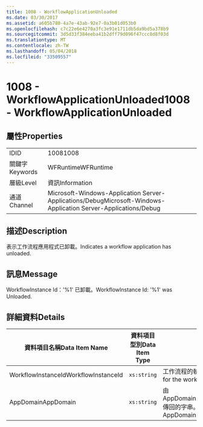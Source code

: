 ```yaml
---
title: 1008 - WorkflowApplicationUnloaded
ms.date: 03/30/2017
ms.assetid: a605b780-4a7e-43ab-92e7-0a3b01d053b0
ms.openlocfilehash: c7c22e6e4270a3fc3e91e1711db5da9bd5a378b9
ms.sourcegitcommit: 3d5d33f384eeba41b2dff79d096f47ccc8d8f03d
ms.translationtype: MT
ms.contentlocale: zh-TW
ms.lasthandoff: 05/04/2018
ms.locfileid: "33509557"
---
```

# <a name="1008---workflowapplicationunloaded"></a><span data-ttu-id="2fd3b-102">1008 - WorkflowApplicationUnloaded</span><span class="sxs-lookup"><span data-stu-id="2fd3b-102">1008 - WorkflowApplicationUnloaded</span></span>
## <a name="properties"></a><span data-ttu-id="2fd3b-103">屬性</span><span class="sxs-lookup"><span data-stu-id="2fd3b-103">Properties</span></span>  
  
|||  
|-|-|  
|<span data-ttu-id="2fd3b-104">ID</span><span class="sxs-lookup"><span data-stu-id="2fd3b-104">ID</span></span>|<span data-ttu-id="2fd3b-105">1008</span><span class="sxs-lookup"><span data-stu-id="2fd3b-105">1008</span></span>|  
|<span data-ttu-id="2fd3b-106">關鍵字</span><span class="sxs-lookup"><span data-stu-id="2fd3b-106">Keywords</span></span>|<span data-ttu-id="2fd3b-107">WFRuntime</span><span class="sxs-lookup"><span data-stu-id="2fd3b-107">WFRuntime</span></span>|  
|<span data-ttu-id="2fd3b-108">層級</span><span class="sxs-lookup"><span data-stu-id="2fd3b-108">Level</span></span>|<span data-ttu-id="2fd3b-109">資訊</span><span class="sxs-lookup"><span data-stu-id="2fd3b-109">Information</span></span>|  
|<span data-ttu-id="2fd3b-110">通道</span><span class="sxs-lookup"><span data-stu-id="2fd3b-110">Channel</span></span>|<span data-ttu-id="2fd3b-111">Microsoft-Windows-Application Server-Applications/Debug</span><span class="sxs-lookup"><span data-stu-id="2fd3b-111">Microsoft-Windows-Application Server-Applications/Debug</span></span>|  
  
## <a name="description"></a><span data-ttu-id="2fd3b-112">描述</span><span class="sxs-lookup"><span data-stu-id="2fd3b-112">Description</span></span>  
 <span data-ttu-id="2fd3b-113">表示工作流程應用程式已卸載。</span><span class="sxs-lookup"><span data-stu-id="2fd3b-113">Indicates a workflow application has unloaded.</span></span>  
  
## <a name="message"></a><span data-ttu-id="2fd3b-114">訊息</span><span class="sxs-lookup"><span data-stu-id="2fd3b-114">Message</span></span>  
 <span data-ttu-id="2fd3b-115">WorkflowInstance Id：'%1' 已卸載。</span><span class="sxs-lookup"><span data-stu-id="2fd3b-115">WorkflowInstance Id: '%1' was Unloaded.</span></span>  
  
## <a name="details"></a><span data-ttu-id="2fd3b-116">詳細資料</span><span class="sxs-lookup"><span data-stu-id="2fd3b-116">Details</span></span>  
  
|<span data-ttu-id="2fd3b-117">資料項目名稱</span><span class="sxs-lookup"><span data-stu-id="2fd3b-117">Data Item Name</span></span>|<span data-ttu-id="2fd3b-118">資料項目型別</span><span class="sxs-lookup"><span data-stu-id="2fd3b-118">Data Item Type</span></span>|<span data-ttu-id="2fd3b-119">描述</span><span class="sxs-lookup"><span data-stu-id="2fd3b-119">Description</span></span>|  
|--------------------|--------------------|-----------------|  
|<span data-ttu-id="2fd3b-120">WorkflowInstanceId</span><span class="sxs-lookup"><span data-stu-id="2fd3b-120">WorkflowInstanceId</span></span>|`xs:string`|<span data-ttu-id="2fd3b-121">工作流程的執行個體 ID。</span><span class="sxs-lookup"><span data-stu-id="2fd3b-121">The instance id for the workflow</span></span>|  
|<span data-ttu-id="2fd3b-122">AppDomain</span><span class="sxs-lookup"><span data-stu-id="2fd3b-122">AppDomain</span></span>|`xs:string`|<span data-ttu-id="2fd3b-123">由 AppDomain.CurrentDomain.FriendlyName 傳回的字串。</span><span class="sxs-lookup"><span data-stu-id="2fd3b-123">The string returned by AppDomain.CurrentDomain.FriendlyName.</span></span>|
